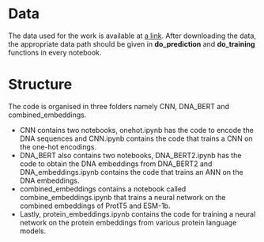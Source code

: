 # Data
The data used for the work is available at [a link](https://drive.google.com/drive/folders/1XLgpgSP6CIS8XshQqqI1Z2C2Db07Lx3T?usp=sharing). After downloading the data, the appropriate data path should be given in **do_prediction**
and **do_training** functions in every notebook.

# Structure
The code is organised in three folders namely CNN, DNA_BERT and combined_embeddings.

- CNN contains two notebooks, onehot.ipynb has the code to encode the DNA sequences and CNN.ipynb contains the code that trains a CNN on the one-hot encodings.
- DNA_BERT also contains two notebooks, DNA_BERT2.ipynb has the code to obtain the DNA embeddings from DNA_BERT2 and DNA_embeddings.ipynb contains the code that trains an ANN on the DNA embeddings.
- combined_embeddings contains a notebook called combine_embeddings.ipynb that trains a neural network on the combined embeddings of ProtT5 and ESM-1b.
- Lastly, protein_embeddings.ipynb contains the code for training a neural network on the protein embeddings from various protein language models.
